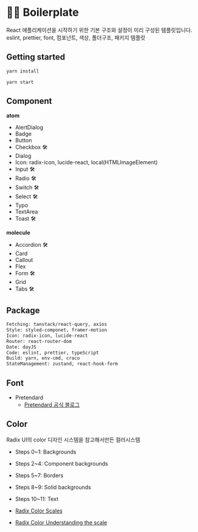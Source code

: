 # 👨‍💻 Boilerplate

React 애플리케이션을 시작하기 위한 기본 구조와 설정이 미리 구성된 템플릿입니다. <br>
eslint, prettier, font, 컴포넌트, 색상, 폴더구조, 패키지 템플릿

## Getting started

```sh
yarn install
```

```sh
yarn start
```

## Component

**atom**

- AlertDialog
- Badge
- Button
- Checkbox 🛠️
- Dialog
- Icon: radix-icon, lucide-react, local(HTMLImageElement)
- Input 🛠️
- Radio 🛠️
- Switch 🛠️
- Select 🛠️
- Typo
- TextArea
- Toast 🛠️

**molecule**

- Accordion 🛠️
- Card
- Callout
- Flex
- Form 🛠️
- Grid
- Tabs 🛠️

## Package

```sh
Fetching: tanstack/react-query, axios
Style: styled-componet, framer-motion
Icon: radix-icon, lucide-react
Router: react-router-dom
Date: dayJS
Code: eslint, prettier, typeScript
Build: yarn, env-cmd, craco
StateManagement: zustand, react-hook-form
```

## Font

- Pretendard
  - [Pretendard 공식 블로그](https://cactus.tistory.com/306)

## Color

Radix UI의 color 디자인 시스템을 참고해서만든 컬러시스템

- Steps 0~1: Backgrounds
- Steps 2~4: Component backgrounds
- Steps 5~7: Borders
- Steps 8~9: Solid backgrounds
- Steps 10~11: Text

- [Radix Color Scales](https://www.radix-ui.com/colors/docs/palette-composition/scales)
- [Radix Color Understanding the scale](https://www.radix-ui.com/colors/docs/palette-composition/understanding-the-scale#steps-35-component-backgrounds)

